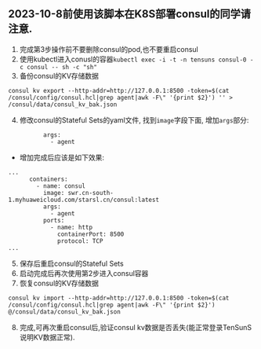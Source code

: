 ## 2023-10-8前使用该脚本在K8S部署consul的同学请注意.
1. 完成第3步操作前不要删除consul的pod,也不要重启consul
2. 使用kubectl进入conusl的容器`kubectl exec -i -t -n tensuns consul-0 -c consul -- sh -c "sh"`
3. 备份consul的KV存储数据
```
consul kv export --http-addr=http://127.0.0.1:8500 -token=$(cat /consul/config/consul.hcl|grep agent|awk -F\" '{print $2}') '' > /consul/data/consul_kv_bak.json
```
4. 修改consul的Stateful Sets的yaml文件, 找到`image`字段下面, 增加`args`部分:
```
          args:
            - agent
```
  - 增加完成后应该是如下效果:
```
...
      containers:
        - name: consul
          image: swr.cn-south-1.myhuaweicloud.com/starsl.cn/consul:latest
          args:
            - agent
          ports:
            - name: http
              containerPort: 8500
              protocol: TCP
...
```
5. 保存后重启consul的Stateful Sets
6. 启动完成后再次使用第2步进入consul容器
7. 恢复consul的KV存储数据
```
consul kv import --http-addr=http://127.0.0.1:8500 -token=$(cat /consul/config/consul.hcl|grep agent|awk -F\" '{print $2}') @/consul/data/consul_kv_bak.json
```
8. 完成,可再次重启consul后,验证consul kv数据是否丢失(能正常登录TenSunS说明KV数据正常).
